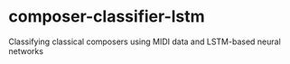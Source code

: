 # composer-classifier-lstm
Classifying classical composers using MIDI data and LSTM-based neural networks
